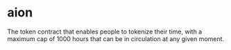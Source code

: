# aion
The token contract that enables people to tokenize their time, with a maximum cap of 1000 hours that can be in circulation at any given moment.
